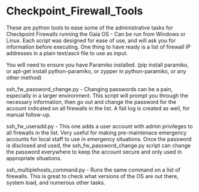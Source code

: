 # Checkpoint_Firewall_Tools

These are python tools to ease some of the administrative tasks for Checkpoint Firewalls running the Gaia OS - Can be run from Windows or Linux.  Each script was designed for ease of use, and will ask you for information before executing.  One thing to have ready is a list of firewall IP addresses in a plain text/ascii file to use as input.

You will need to ensure you have Paramiko installed. (pip install paramiko, or apt-get install python-paramiko, or zypper in python-paramiko, or any other method)

ssh_fw_password_change.py - Changing passwords can be a pain, especially in a larger environment.  This script will prompt you through the necessary information, then go out and change the password for the account indicated on all firewalls in the list.  A fail log is created as well, for manual follow-up.

ssh_fw_useradd.py - This one adds a user account with admin privileges to all firewalls in the list.  Very useful for making pre-maintenace emergency accounts for local staff to use in emergency situations.  Once the password is disclosed and used, the ssh_fw_password_change.py script can change the password everywhere to keep the account secure and only used in appropriate situations.

ssh_multiplehosts_command.py - Runs the same command on a list of firewalls.  This is great to check what versions of the OS are out there, system load, and numerous other tasks.
